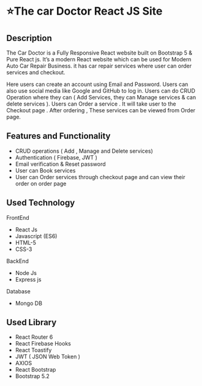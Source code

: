 # ⭐The car Doctor React JS Site

<h2>Description</h2>
<p>
The Car Doctor is a Fully Responsive React website built on Bootstrap 5 & Pure React js. It’s a modern React website which can be used for Modern Auto Car Repair Business. it has car repair services where user can order services and checkout.

Here users can create an account using Email and Password. Users can also use social media like Google and GitHub to log in. Users can do CRUD Operation where they can ( Add Services, they can Manage services & can delete services ). Users can Order a service . It will take user to the Checkout page . After ordering , These services can be viewed from Order page. 
</p>

<h2>Features and Functionality</h2>

<ul> 
  <li> CRUD operations ( Add , Manage and Delete services) </li>
  <li> Authentication ( Firebase, JWT ) </li>
  <li> Email verification & Reset password </li>
  <li> User can Book services </li>
  <li> User can Order services through checkout page and can view their order on order page </li>
</ul>

<h2>Used Technology</h2>

<p>FrontEnd</p>

<ul> 
  <li>React Js</li>
  <li>Javascript (ES6)</li>
  <li>HTML-5</li>
  <li>CSS-3</li>
</ul>

<p>BackEnd</p>

<ul> 
  <li>Node Js</li>
  <li>Express js</li>
</ul>

<p>Database</p>

<ul> 
  <li>Mongo DB</li>
</ul>

<h2>Used Library</h2>

<ul> 
  <li>React Router 6</li>
  <li>React Firebase Hooks</li>
  <li>React Toastify</li>
  <li>JWT (  JSON Web Token )</li>
  <li>AXIOS</li>
  <li>React Bootstrap</li>
  <li>Bootstrap 5.2</li>
</ul>
